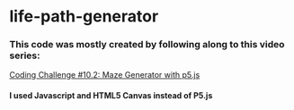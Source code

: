 # life-path-generator
### This code was mostly created by following along to this video series:
[Coding Challenge #10.2: Maze Generator with p5.js](https://www.youtube.com/watch?v=HyK_Q5rrcr4)

#### I used Javascript and HTML5 Canvas instead of P5.js
